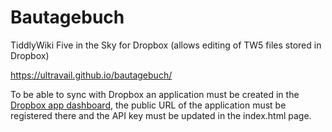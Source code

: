 # Bautagebuch
TiddlyWiki Five in the Sky for Dropbox (allows editing of TW5 files stored in Dropbox)

https://ultravail.github.io/bautagebuch/

To be able to sync with Dropbox an application must be created in the [Dropbox app dashboard](https://www.dropbox.com/developers/apps "Dropbox application dashboard"), the public URL of the application must be registered there and the API key must be updated in the index.html page.
